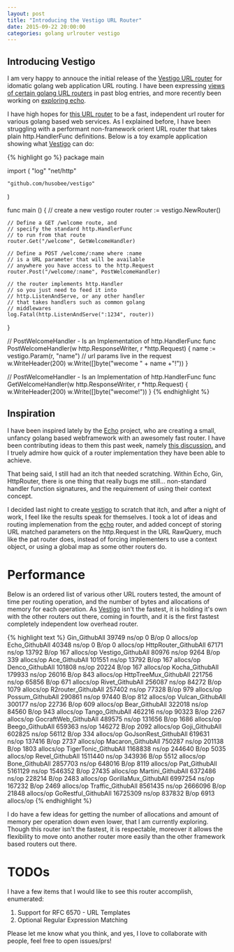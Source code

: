 ```yaml
---
layout: post
title: "Introducing the Vestigo URL Router"
date: 2015-09-22 20:00:00
categories: golang urlrouter vestigo
---
```


## Introducing Vestigo

I am very happy to annouce the initial release of the [Vestigo URL router][vestigo-main] for 
idomatic golang web application URL routing.  I have been expressing [views of certain golang URL routers][url-routers]
in past blog entries, and more recently been working on [exploring echo][exploring-echo].

I have high hopes for [this URL router][vestigo-main] to be a fast, independent 
url router for various golang based web services.  As I explained before, I have
been struggling with a performant non-framework orient URL router that takes plain
http.HandlerFunc definitions.  Below is a toy example application showing what
[Vestigo][vestigo-main] can do:

{% highlight go %}
package main

import (
    "log"
    "net/http"

    "github.com/husobee/vestigo"
)

func main () {
    // create a new vestigo router
    router := vestigo.NewRouter()

    // Define a GET /welcome route, and 
    // specify the standard http.HandlerFunc 
    // to run from that route
    router.Get("/welcome", GetWelcomeHandler)

    // Define a POST /welcome/:name where :name
    // is a URL parameter that will be available 
    // anywhere you have access to the http.Request
    router.Post("/welcome/:name", PostWelcomeHandler)

    // the router implements http.Handler
    // so you just need to feed it into
    // http.ListenAndServe, or any other handler
    // that takes handlers such as common golang
    // middlewares
    log.Fatal(http.ListenAndServe(":1234", router))
}

// PostWelcomeHandler - Is an Implementation of http.HandlerFunc
func PostWelcomeHandler(w http.ResponseWriter, r *http.Request) {
    name := vestigo.Param(r, "name") // url params live in the request
    w.WriteHeader(200)
    w.Write([]byte("wecome " + name +"!"))
}

// PostWelcomeHandler - Is an Implementation of http.HandlerFunc
func GetWelcomeHandler(w http.ResponseWriter, r *http.Request) {
    w.WriteHeader(200)
    w.Write([]byte("wecome!"))
}
{% endhighlight %}

## Inspiration

I have been inspired lately by the [Echo][echo-main] project, who are creating
a small, unfancy golang based webframework with an awesomely fast router. I have
been contributing ideas to them this past week, namely [this discussion.][405-pull]
and I truely admire how quick of a router implementation they have been able to 
achieve.

That being said, I still had an itch that needed scratching.  Within Echo, Gin, 
HttpRouter, there is one thing that really bugs me still... non-standard handler
function signatures, and the requirement of using their context concept.

I decided last night to create [vestigo][vestigo-main] to scratch that itch, and
after a night of work, I feel like the results speak for themselves.  I took 
a lot of ideas and routing implemenation from the [echo][echo-main] router, and 
added concept of storing URL matched parameters on the http.Request in the URL
RawQuery, much like the pat router does, instead of forcing implementers to 
use a context object, or using a global map as some other routers do.

# Performance

Below is an ordered list of various other URL routers tested, the amount of time
per routing operation, and the number of bytes and allocations of memory for each
operation.  As [Vestigo][vestigo-main] isn't the fastest, it is holding it's own
with the other routers out there, coming in fourth, and it is the first fastest
completely independent low overhead router.

{% highlight text %}
Gin_GithubAll             39749 ns/op          0 B/op       0 allocs/op
Echo_GithubAll            40348 ns/op          0 B/op       0 allocs/op
HttpRouter_GithubAll      67171 ns/op      13792 B/op     167 allocs/op
Vestigo_GithubAll         80976 ns/op       9264 B/op     339 allocs/op
Ace_GithubAll            101551 ns/op      13792 B/op     167 allocs/op
Denco_GithubAll          101808 ns/op      20224 B/op     167 allocs/op
Kocha_GithubAll          179933 ns/op      26016 B/op     843 allocs/op
HttpTreeMux_GithubAll    221756 ns/op      65856 B/op     671 allocs/op
Rivet_GithubAll          256087 ns/op      84272 B/op    1079 allocs/op
R2router_GithubAll       257402 ns/op      77328 B/op     979 allocs/op
Possum_GithubAll         290861 ns/op      97440 B/op     812 allocs/op
Vulcan_GithubAll         300177 ns/op      22736 B/op     609 allocs/op
Bear_GithubAll           322018 ns/op      84560 B/op     943 allocs/op
Tango_GithubAll          462216 ns/op      90323 B/op    2267 allocs/op
GocraftWeb_GithubAll     489575 ns/op     131656 B/op    1686 allocs/op
Beego_GithubAll          659363 ns/op     146272 B/op    2092 allocs/op
Goji_GithubAll           602825 ns/op      56112 B/op     334 allocs/op
GoJsonRest_GithubAll     619631 ns/op     137416 B/op    2737 allocs/op
Macaron_GithubAll        750287 ns/op     201138 B/op    1803 allocs/op
TigerTonic_GithubAll    1168838 ns/op     244640 B/op    5035 allocs/op
Revel_GithubAll         1511440 ns/op     343936 B/op    5512 allocs/op
Bone_GithubAll          2857703 ns/op     648016 B/op    8119 allocs/op
Pat_GithubAll           5161129 ns/op    1546352 B/op   27435 allocs/op
Martini_GithubAll       6372486 ns/op     228214 B/op    2483 allocs/op
GorillaMux_GithubAll    6997254 ns/op     167232 B/op    2469 allocs/op
Traffic_GithubAll       8561435 ns/op    2666096 B/op   21848 allocs/op
GoRestful_GithubAll    16725309 ns/op     837832 B/op    6913 allocs/op
{% endhighlight %}

I do have a few ideas for getting the number of allocations and amount of memory
per operation down even lower, that I am currently exploring.  Though this router
isn't the fastest, it is respectable, moreover it allows the flexibility to move
onto another router more easily than the other framework based routers out there.


# TODOs

I have a few items that I would like to see this router accomplish, enumerated:

1. Support for RFC 6570 - URL Templates
2. Optional Regular Expression Matching

Please let me know what you think, and yes, I love to collaborate with people, 
feel free to open issues/prs!


[url-routers]: http://husobee.github.io/golang/url-router/2015/06/15/why-do-all-golang-url-routers-suck.html
[exploring-echo]: http://husobee.github.io/golang/webframework/echo/2015/09/20/echo-web-framework.html
[vestigo-main]: https://github.com/husobee/vestigo
[echo-main]: https://github.com/labstack/echo
[405-pull]: https://github.com/labstack/echo/pull/205
